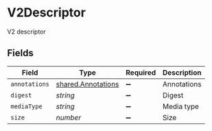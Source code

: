 # V2Descriptor

V2 descriptor


## Fields

| Field                                                           | Type                                                            | Required                                                        | Description                                                     |
| --------------------------------------------------------------- | --------------------------------------------------------------- | --------------------------------------------------------------- | --------------------------------------------------------------- |
| `annotations`                                                   | [shared.Annotations](../../../sdk/models/shared/annotations.md) | :heavy_minus_sign:                                              | Annotations                                                     |
| `digest`                                                        | *string*                                                        | :heavy_minus_sign:                                              | Digest                                                          |
| `mediaType`                                                     | *string*                                                        | :heavy_minus_sign:                                              | Media type                                                      |
| `size`                                                          | *number*                                                        | :heavy_minus_sign:                                              | Size                                                            |